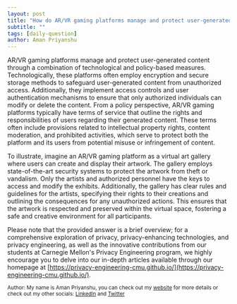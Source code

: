 ```yaml
---
layout: post
title: "How do AR/VR gaming platforms manage and protect user-generated content?"
subtitle: ""
tags: [daily-question]
author: Aman Priyanshu
---
```


AR/VR gaming platforms manage and protect user-generated content through a combination of technological and policy-based measures. Technologically, these platforms often employ encryption and secure storage methods to safeguard user-generated content from unauthorized access. Additionally, they implement access controls and user authentication mechanisms to ensure that only authorized individuals can modify or delete the content. From a policy perspective, AR/VR gaming platforms typically have terms of service that outline the rights and responsibilities of users regarding their generated content. These terms often include provisions related to intellectual property rights, content moderation, and prohibited activities, which serve to protect both the platform and its users from potential misuse or infringement of content.

To illustrate, imagine an AR/VR gaming platform as a virtual art gallery where users can create and display their artwork. The gallery employs state-of-the-art security systems to protect the artwork from theft or vandalism. Only the artists and authorized personnel have the keys to access and modify the exhibits. Additionally, the gallery has clear rules and guidelines for the artists, specifying their rights to their creations and outlining the consequences for any unauthorized actions. This ensures that the artwork is respected and preserved within the virtual space, fostering a safe and creative environment for all participants.

Please note that the provided answer is a brief overview; for a comprehensive exploration of privacy, privacy-enhancing technologies, and privacy engineering, as well as the innovative contributions from our students at Carnegie Mellon's Privacy Engineering program, we highly encourage you to delve into our in-depth articles available through our homepage at [https://privacy-engineering-cmu.github.io/](https://privacy-engineering-cmu.github.io/).

<small>Author: My name is Aman Priyanshu, you can check out my [website](https://amanpriyanshu.github.io/) for more details or check out my other socials: [LinkedIn](https://www.linkedin.com/in/aman-priyanshu/) and [Twitter](https://twitter.com/AmanPriyanshu6)</small>
